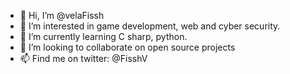 - 👋 Hi, I’m @velaFissh
- 👀 I’m interested in game development, web and cyber security.
- 🌱 I’m currently learning C sharp, python.
- 💞️ I’m looking to collaborate on open source projects
- 📫 Find me on twitter: @FisshV


